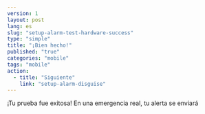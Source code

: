 ```yaml
---
version: 1
layout: post
lang: es
slug: "setup-alarm-test-hardware-success"
type: "simple"
title: "¡Bien hecho!"
published: "true"
categories: "mobile"
tags: "mobile"
action: 
  - title: "Siguiente"
    link: "setup-alarm-disguise"
---
```


¡Tu prueba fue exitosa! En una emergencia real, tu alerta se enviará

